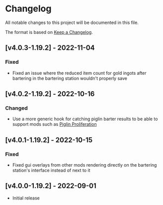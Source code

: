 # Changelog
All notable changes to this project will be documented in this file.

The format is based on [Keep a Changelog].

## [v4.0.3-1.19.2] - 2022-11-04
### Fixed
- Fixed an issue where the reduced item count for gold ingots after bartering in the bartering station wouldn't properly save

## [v4.0.2-1.19.2] - 2022-10-16
### Changed
- Use a more generic hook for catching piglin barter results to be able to support mods such as [Piglin Proliferation]

## [v4.0.1-1.19.2] - 2022-10-15
### Fixed
- Fixed gui overlays from other mods rendering directly on the bartering station's interface instead of next to it

## [v4.0.0-1.19.2] - 2022-09-01
- Initial release

[Keep a Changelog]: https://keepachangelog.com/en/1.0.0/
[Piglin Proliferation]: https://www.curseforge.com/minecraft/mc-mods/piglin-proliferation
